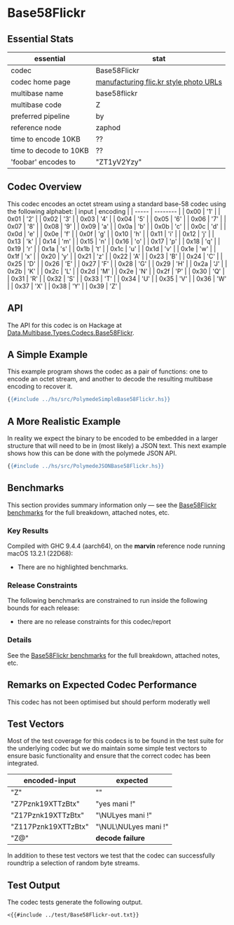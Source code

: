 # Base58Flickr

## Essential Stats

| essential              | stat                                                                                                   |
| ---------------------- | ------------------------------------------------------------------------------------------------------ |
| codec                  | Base58Flickr                                                                                           |
| codec home page        | [manufacturing flic.kr style photo URLs](https://www.flickr.com/groups/api/discuss/72157616713786392/) |
| multibase name         | base58flickr                                                                                           |
| multibase code         | Z                                                                                                      |
| preferred pipeline     | by                                                                                                     |
| reference node         | zaphod                                                                                                 |
| time to encode 10KB    | ??                                                                                                     |
| time to decode to 10KB | ??                                                                                                     |
| 'foobar' encodes to    | "ZT1yV2Yzy"                                                                                            |


## Codec Overview

This codec encodes an octet stream using a standard base-58 codec using the
following alphabet:
| input | encoding |
| ----- | -------- |
| 0x00  | '1'      |
| 0x01  | '2'      |
| 0x02  | '3'      |
| 0x03  | '4'      |
| 0x04  | '5'      |
| 0x05  | '6'      |
| 0x06  | '7'      |
| 0x07  | '8'      |
| 0x08  | '9'      |
| 0x09  | 'a'      |
| 0x0a  | 'b'      |
| 0x0b  | 'c'      |
| 0x0c  | 'd'      |
| 0x0d  | 'e'      |
| 0x0e  | 'f'      |
| 0x0f  | 'g'      |
| 0x10  | 'h'      |
| 0x11  | 'i'      |
| 0x12  | 'j'      |
| 0x13  | 'k'      |
| 0x14  | 'm'      |
| 0x15  | 'n'      |
| 0x16  | 'o'      |
| 0x17  | 'p'      |
| 0x18  | 'q'      |
| 0x19  | 'r'      |
| 0x1a  | 's'      |
| 0x1b  | 't'      |
| 0x1c  | 'u'      |
| 0x1d  | 'v'      |
| 0x1e  | 'w'      |
| 0x1f  | 'x'      |
| 0x20  | 'y'      |
| 0x21  | 'z'      |
| 0x22  | 'A'      |
| 0x23  | 'B'      |
| 0x24  | 'C'      |
| 0x25  | 'D'      |
| 0x26  | 'E'      |
| 0x27  | 'F'      |
| 0x28  | 'G'      |
| 0x29  | 'H'      |
| 0x2a  | 'J'      |
| 0x2b  | 'K'      |
| 0x2c  | 'L'      |
| 0x2d  | 'M'      |
| 0x2e  | 'N'      |
| 0x2f  | 'P'      |
| 0x30  | 'Q'      |
| 0x31  | 'R'      |
| 0x32  | 'S'      |
| 0x33  | 'T'      |
| 0x34  | 'U'      |
| 0x35  | 'V'      |
| 0x36  | 'W'      |
| 0x37  | 'X'      |
| 0x38  | 'Y'      |
| 0x39  | 'Z'      |



## API

The API for this codec is on Hackage at [Data.Multibase.Types.Codecs.Base58Flickr](https://hackage.haskell.org/package/polymede-0.0.0.1/docs/Data-Multibase-Types-Codecs-Base58Flickr.html).

## A Simple Example

This example program shows the codec as a pair of functions: one to encode an octet stream, 
and another to decode the resulting multibase encoding to recover it.

```haskell
{{#include ../hs/src/PolymedeSimpleBase58Flickr.hs}}
```

## A More Realistic Example

In reality we expect the binary to be encoded to be embedded in a larger structure that will need
to be in (most likely) a JSON text. This next example shows how this can be done with the polymede
JSON API.

```haskell
{{#include ../hs/src/PolymedeJSONBase58Flickr.hs}}
```

## Benchmarks


This section provides summary information only &mdash; see the [Base58Flickr benchmarks](https://cdornan.github.io/polymede-benchmarks/benchmarks/0.0.0.1/Base58Flickr.html) for the full
breakdown, attached notes, etc.

### Key Results

Compiled with GHC 9.4.4 (aarch64), on the **marvin** reference node running macOS 13.2.1 (22D68):

* There are no highlighted benchmarks.

### Release Constraints

The following benchmarks are constrained to run inside the following bounds for each release:

* there are no release constraints for this codec/report

### Details

See the [Base58Flickr benchmarks](https://cdornan.github.io/polymede-benchmarks/benchmarks/0.0.0.1/Base58Flickr.html) for the full breakdown, attached notes, etc.


## Remarks on Expected Codec Performance

This codec has not been optimised but should perform moderatly well


## Test Vectors

Most of the test coverage for this codecs is to be found in the test suite for the underlying
codec but we do maintain some simple test vectors to ensure basic functionality and ensure that 
the correct codec has been integrated.

| encoded-input       | expected             |
| ------------------- | -------------------- |
| "Z"                 | ""                   |
| "Z7Pznk19XTTzBtx"   | "yes mani !"         |
| "Z17Pznk19XTTzBtx"  | "\NULyes mani !"     |
| "Z117Pznk19XTTzBtx" | "\NUL\NULyes mani !" |
| "Z@"                | **decode failure**   |


In addition to these test vectors we test that the codec can successfully roundtrip a selection of 
random byte streams.

## Test Output

The codec tests generate the following output.

```
<{{#include ../test/Base58Flickr-out.txt}}
```
